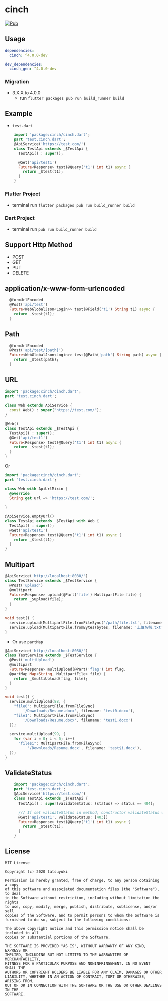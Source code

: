 # cinch

[![Pub](https://img.shields.io/pub/v/cinch.svg?style=flat-square)](https://pub.dartlang.org/packages/cinch)

## Usage

```yaml
dependencies:
  cinch: ^4.0.0-dev

dev_dependencies:
  cinch_gen: ^4.0.0-dev
```

### Migration

- 3.X.X to 4.0.0
  - run `flutter packages pub run build_runner build`

## Example

- `test.dart`

```dart
    import 'package:cinch/cinch.dart';
    part 'test.cinch.dart';
    @ApiService('https://test.com/')
    class TestApi extends _$TestApi {
      TestApi() : super();

      @Get('api/test1')
      Future<Response> test(@Query('t1') int t1) async {
        return _$test(t1);
      }
    }
```

### Flutter Project

- terminal run `flutter packages pub run build_runner build`

### Dart Project

- terminal run `pub run build_runner build`

## Support Http Method

- POST
- GET
- PUT
- DELETE

## application/x-www-form-urlencoded

```dart
  @formUrlEncoded
  @Post('api/test')
  Future<WebGlobalJson<Login>> test(@Field('t1') String t1) async {
    return _$test(t1);
  }
```

## Path

```dart
  @formUrlEncoded
  @Post('api/test/{path}')
  Future<WebGlobalJson<Login>> test(@Path('path') String path) async {
    return _$test(path);
  }
```

## URL

```dart
import 'package:cinch/cinch.dart';
part 'test.cinch.dart';

class Web extends ApiService {
  const Web() : super("https://test.com/");
}

@Web()
class TestApi extends _$TestApi {
  TestApi() : super();
  @Get('api/test1')
  Future<Response> test(@Query('t1') int t1) async {
    return _$test(t1);
  }
}
```

Or

```dart
import 'package:cinch/cinch.dart';
part 'test.cinch.dart';

class Web with ApiUrlMixin {
  @override
  String get url => 'https://test.com/';
  
}

@ApiService.emptyUrl()
class TestApi extends _$TestApi with Web {
  TestApi() : super();
  @Get('api/test1')
  Future<Response> test(@Query('t1') int t1) async {
    return _$test(t1);
  }
}
```

## Multipart

```dart
@ApiService('http://localhost:8080/')
class TestService extends _$TestService {
  @Post('upload')
  @multipart
  Future<Response> upload(@Part('file') MultipartFile file) {
    return _$upload(file);
  }
}

void test() {
  service.upload(MultipartFile.fromFileSync('/path/file.txt', filename: '上傳名稱.txt'));
  service.upload(MultipartFile.fromBytes(bytes, filename: '上傳名稱.txt'));
}
```

- Or use `partMap`

```dart
@ApiService('http://localhost:8080/')
class TestService extends _$TestService {
  @Post('multiUpload')
  @multipart
  Future<Response> multiUpload(@Part('flag') int flag,
  @partMap Map<String, MultipartFile> file) {
    return _$multiUpload(flag, file);
  }
}

void test() {
  service.multiUpload(88, {
    "file0": MultipartFile.fromFileSync(
        '/Downloads/Resume.docx', filename: 'test0.docx'),
    "file1": MultipartFile.fromFileSync(
        '/Downloads/Resume.docx', filename: 'test1.docx')
  });
  
  service.multiUpload(99, {
    for (var i = 0; i < 5; i++)
      "file$i": MultipartFile.fromFileSync(
          '/Downloads/Resume.docx', filename: 'test$i.docx'),
  });
}
```

## ValidateStatus

```dart
    import 'package:cinch/cinch.dart';
    part 'test.cinch.dart';
    @ApiService('https://test.com/')
    class TestApi extends _$TestApi {
      TestApi() : super(validateStatus: (status) => status == 404);

      /// If set validateStatus in method, constructor validateStatus will be ignored.
      @Get('api/test1', validateStatus: [403])
      Future<Response> test(@Query('t1') int t1) async {
        return _$test(t1);
      }
    }
```

## License

```license
MIT License

Copyright (c) 2020 tatsuyuki

Permission is hereby granted, free of charge, to any person obtaining a copy
of this software and associated documentation files (the "Software"), to deal
in the Software without restriction, including without limitation the rights
to use, copy, modify, merge, publish, distribute, sublicense, and/or sell
copies of the Software, and to permit persons to whom the Software is
furnished to do so, subject to the following conditions:

The above copyright notice and this permission notice shall be included in all
copies or substantial portions of the Software.

THE SOFTWARE IS PROVIDED "AS IS", WITHOUT WARRANTY OF ANY KIND, EXPRESS OR
IMPLIED, INCLUDING BUT NOT LIMITED TO THE WARRANTIES OF MERCHANTABILITY,
FITNESS FOR A PARTICULAR PURPOSE AND NONINFRINGEMENT. IN NO EVENT SHALL THE
AUTHORS OR COPYRIGHT HOLDERS BE LIABLE FOR ANY CLAIM, DAMAGES OR OTHER
LIABILITY, WHETHER IN AN ACTION OF CONTRACT, TORT OR OTHERWISE, ARISING FROM,
OUT OF OR IN CONNECTION WITH THE SOFTWARE OR THE USE OR OTHER DEALINGS IN THE
SOFTWARE.
```
